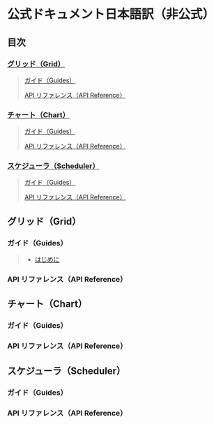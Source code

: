 # 公式ドキュメント日本語訳（非公式）

## 目次

### [グリッド（Grid）](#グリッドgrid)

> [ガイド（Guides）](#ガイドguides)
>
> [API リファレンス（API Reference）](#api-リファレンスapi-reference)

### [チャート（Chart）](#チャートchart)

> [ガイド（Guides）](#ガイドguides-1)
>
> [API リファレンス（API Reference）](#api-リファレンスapi-reference-1)

### [スケジューラ（Scheduler）](#スケジューラscheduler)

> [ガイド（Guides）](#ガイドguides-2)
>
> [API リファレンス（API Reference）](#api-リファレンスapi-reference-2)

## グリッド（Grid）

### ガイド（Guides）

> - [はじめに](./grid/guides/GettingStarted.md)

### API リファレンス（API Reference）

## チャート（Chart）

### ガイド（Guides）

### API リファレンス（API Reference）

## スケジューラ（Scheduler）

### ガイド（Guides）

### API リファレンス（API Reference）
